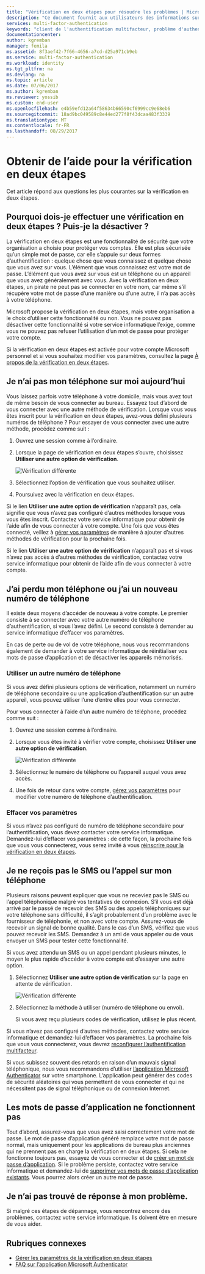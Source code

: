 ```yaml
---
title: "Vérification en deux étapes pour résoudre les problèmes | Microsoft Docs"
description: "Ce document fournit aux utilisateurs des informations sur la procédure à suivre en cas de problème avec l'Azure Multi-Factor Authentication."
services: multi-factor-authentication
keywords: "client de l'authentification multifacteur, problème d'authentification, ID de corrélation"
documentationcenter: 
author: kgremban
manager: femila
ms.assetid: 8f3aef42-7f66-4656-a7cd-d25a971cb9eb
ms.service: multi-factor-authentication
ms.workload: identity
ms.tgt_pltfrm: na
ms.devlang: na
ms.topic: article
ms.date: 07/06/2017
ms.author: kgremban
ms.reviewer: yossib
ms.custom: end-user
ms.openlocfilehash: e4b59efd12a64f58634b66590cf6999cc9e68eb6
ms.sourcegitcommit: 18ad9bc049589c8e44ed277f8f43dcaa483f3339
ms.translationtype: MT
ms.contentlocale: fr-FR
ms.lasthandoff: 08/29/2017
---
```

# <a name="get-help-with-two-step-verification"></a>Obtenir de l’aide pour la vérification en deux étapes
Cet article répond aux questions les plus courantes sur la vérification en deux étapes. 

## <a name="why-do-i-have-to-perform-two-step-verification-can-i-turn-it-off"></a>Pourquoi dois-je effectuer une vérification en deux étapes ? Puis-je la désactiver ?

La vérification en deux étapes est une fonctionnalité de sécurité que votre organisation a choisie pour protéger vos comptes. Elle est plus sécurisée qu’un simple mot de passe, car elle s’appuie sur deux formes d’authentification : quelque chose que vous connaissez et quelque chose que vous avez sur vous. L’élément que vous connaissez est votre mot de passe. L’élément que vous avez sur vous est un téléphone ou un appareil que vous avez généralement avec vous. Avec la vérification en deux étapes, un pirate ne peut pas se connecter en votre nom, car même s’il récupère votre mot de passe d’une manière ou d’une autre, il n’a pas accès à votre téléphone. 

Microsoft propose la vérification en deux étapes, mais votre organisation a le choix d’utiliser cette fonctionnalité ou non. Vous ne pouvez pas désactiver cette fonctionnalité si votre service informatique l’exige, comme vous ne pouvez pas refuser l’utilisation d’un mot de passe pour protéger votre compte. 

Si la vérification en deux étapes est activée pour votre compte Microsoft personnel et si vous souhaitez modifier vos paramètres, consultez la page [À propos de la vérification en deux étapes](https://support.microsoft.com/help/12408/microsoft-account-about-two-step-verification). 

## <a name="i-dont-have-my-phone-with-me-today"></a>Je n’ai pas mon téléphone sur moi aujourd’hui

Vous laissez parfois votre téléphone à votre domicile, mais vous avez tout de même besoin de vous connecter au bureau. Essayez tout d’abord de vous connecter avec une autre méthode de vérification. Lorsque vous vous êtes inscrit pour la vérification en deux étapes, avez-vous défini plusieurs numéros de téléphone ? Pour essayer de vous connecter avec une autre méthode, procédez comme suit :

1. Ouvrez une session comme à l’ordinaire.
2. Lorsque la page de vérification en deux étapes s’ouvre, choisissez **Utiliser une autre option de vérification**.

   ![Vérification différente](./media/multi-factor-authentication-end-user-troubleshoot/diff_option.png)

3. Sélectionnez l’option de vérification que vous souhaitez utiliser.
4. Poursuivez avec la vérification en deux étapes.

Si le lien **Utiliser une autre option de vérification** n’apparaît pas, cela signifie que vous n’avez pas configuré d’autres méthodes lorsque vous vous êtes inscrit. Contactez votre service informatique pour obtenir de l’aide afin de vous connecter à votre compte. Une fois que vous êtes connecté, veillez à [gérer vos paramètres](multi-factor-authentication-end-user-manage-settings.md) de manière à ajouter d’autres méthodes de vérification pour la prochaine fois. 

Si le lien **Utiliser une autre option de vérification** n’apparaît pas et si vous n’avez pas accès à d’autres méthodes de vérification, contactez votre service informatique pour obtenir de l’aide afin de vous connecter à votre compte. 

## <a name="i-lost-my-phone-or-got-a-new-number"></a>J’ai perdu mon téléphone ou j’ai un nouveau numéro de téléphone
Il existe deux moyens d’accéder de nouveau à votre compte. Le premier consiste à se connecter avec votre autre numéro de téléphone d’authentification, si vous l’avez défini. Le second consiste à demander au service informatique d’effacer vos paramètres.

En cas de perte ou de vol de votre téléphone, nous vous recommandons également de demander à votre service informatique de réinitialiser vos mots de passe d’application et de désactiver les appareils mémorisés. 

### <a name="use-an-alternate-phone-number"></a>Utiliser un autre numéro de téléphone
Si vous avez défini plusieurs options de vérification, notamment un numéro de téléphone secondaire ou une application d’authentification sur un autre appareil, vous pouvez utiliser l’une d’entre elles pour vous connecter.

Pour vous connecter à l’aide d’un autre numéro de téléphone, procédez comme suit :

1. Ouvrez une session comme à l’ordinaire.
2. Lorsque vous êtes invité à vérifier votre compte, choisissez **Utiliser une autre option de vérification**.
   
   ![Vérification différente](./media/multi-factor-authentication-end-user-troubleshoot/diff_option.png)

3. Sélectionnez le numéro de téléphone ou l’appareil auquel vous avez accès.
4. Une fois de retour dans votre compte, [gérez vos paramètres](multi-factor-authentication-end-user-manage-settings.md) pour modifier votre numéro de téléphone d’authentification.

### <a name="clear-your-settings"></a>Effacer vos paramètres
Si vous n’avez pas configuré de numéro de téléphone secondaire pour l’authentification, vous devez contacter votre service informatique. Demandez-lui d’effacer vos paramètres : de cette façon, la prochaine fois que vous vous connecterez, vous serez invité à vous [réinscrire pour la vérification en deux étapes](multi-factor-authentication-end-user-first-time.md).

## <a name="i-am-not-receiving-a-text-or-call-on-my-phone"></a>Je ne reçois pas le SMS ou l’appel sur mon téléphone
Plusieurs raisons peuvent expliquer que vous ne receviez pas le SMS ou l’appel téléphonique malgré vos tentatives de connexion. S’il vous est déjà arrivé par le passé de recevoir des SMS ou des appels téléphoniques sur votre téléphone sans difficulté, il s’agit probablement d’un problème avec le fournisseur de téléphonie, et non avec votre compte. Assurez-vous de recevoir un signal de bonne qualité. Dans le cas d’un SMS, vérifiez que vous pouvez recevoir les SMS. Demandez à un ami de vous appeler ou de vous envoyer un SMS pour tester cette fonctionnalité. 

Si vous avez attendu un SMS ou un appel pendant plusieurs minutes, le moyen le plus rapide d’accéder à votre compte est d’essayer une autre option.

1. Sélectionnez **Utiliser une autre option de vérification** sur la page en attente de vérification.
   
    ![Vérification différente](./media/multi-factor-authentication-end-user-troubleshoot/diff_option.png)
2. Sélectionnez la méthode à utiliser (numéro de téléphone ou envoi).
   
    Si vous avez reçu plusieurs codes de vérification, utilisez le plus récent.

Si vous n’avez pas configuré d’autres méthodes, contactez votre service informatique et demandez-lui d’effacer vos paramètres. La prochaine fois que vous vous connecterez, vous devrez [reconfigurer l’authentification multifacteur](multi-factor-authentication-end-user-first-time.md).

Si vous subissez souvent des retards en raison d’un mauvais signal téléphonique, nous vous recommandons d’utiliser [l’application Microsoft Authenticator](microsoft-authenticator-app-how-to.md) sur votre smartphone. L’application peut générer des codes de sécurité aléatoires qui vous permettent de vous connecter et qui ne nécessitent pas de signal téléphonique ou de connexion Internet.

## <a name="app-passwords-are-not-working"></a>Les mots de passe d’application ne fonctionnent pas
Tout d’abord, assurez-vous que vous avez saisi correctement votre mot de passe. Le mot de passe d’application généré remplace votre mot de passe normal, mais uniquement pour les applications de bureau plus anciennes qui ne prennent pas en charge la vérification en deux étapes. Si cela ne fonctionne toujours pas, essayez de vous connecter et de [créer un mot de passe d’application](multi-factor-authentication-end-user-app-passwords.md).  Si le problème persiste, contactez votre service informatique et demandez-lui de [supprimer vos mots de passe d’application existants](../multi-factor-authentication-manage-users-and-devices.md). Vous pourrez alors créer un autre mot de passe.

## <a name="i-didnt-find-an-answer-to-my-problem"></a>Je n’ai pas trouvé de réponse à mon problème.
Si malgré ces étapes de dépannage, vous rencontrez encore des problèmes, contactez votre service informatique. Ils doivent être en mesure de vous aider.

## <a name="related-topics"></a>Rubriques connexes
* [Gérer les paramètres de la vérification en deux étapes](multi-factor-authentication-end-user-manage-settings.md)  
* [FAQ sur l’application Microsoft Authenticator](microsoft-authenticator-app-faq.md)

